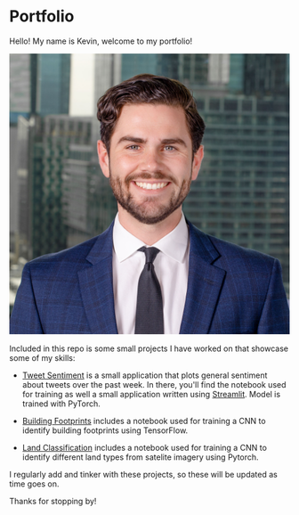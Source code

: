 # Portfolio

Hello! My name is Kevin, welcome to my portfolio!

![headshot](headshot.jpg?raw=true)

Included in this repo is some small projects I have worked on that showcase some of my skills:

* [Tweet Sentiment](Tweet_Sentiment) is a small application that plots general sentiment about tweets over the past week. In there, you'll find the notebook used for training as well a small application written using [Streamlit](https://www.streamlit.io/). Model is trained with PyTorch.

* [Building Footprints](Building_FootPrints) includes a notebook used for training a CNN to identify building footprints using TensorFlow.

* [Land Classification](Land_Classification) includes a notebook used for training a CNN to identify different land types from satelite imagery using Pytorch.

I regularly add and tinker with these projects, so these will be updated as time goes on.

Thanks for stopping by!
